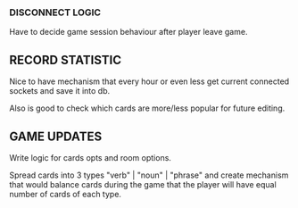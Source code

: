 ### DISCONNECT LOGIC

Have to decide game session behaviour after player leave game.

## RECORD STATISTIC

Nice to have mechanism that every hour or even less get current connected sockets and save it into db.

Also is good to check which cards are more/less popular for future editing.

## GAME UPDATES

Write logic for cards opts and room options.

Spread cards into 3 types "verb" | "noun" | "phrase" and create mechanism that would balance cards during the game that the player will have equal number of cards of each type.
